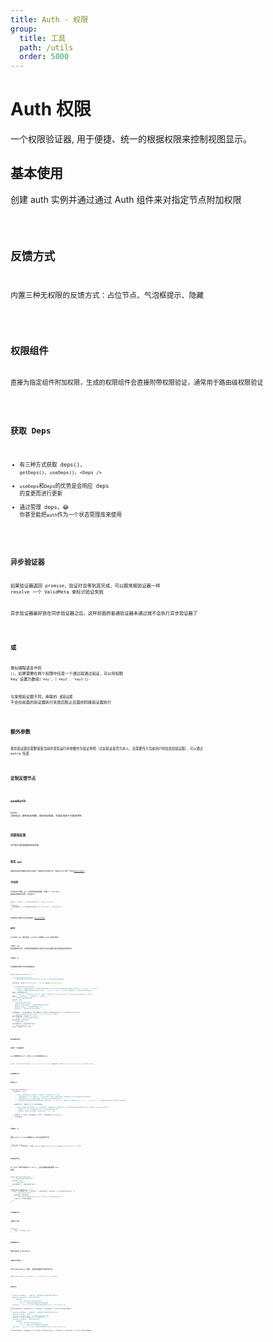```yaml
---
title: Auth - 权限
group:
  title: 工具
  path: /utils
  order: 5000
---
```


# Auth 权限

一个权限验证器, 用于便捷、统一的根据权限来控制视图显示。

## 基本使用

创建 auth 实例并通过通过 Auth 组件来对指定节点附加权限

<code src="./base-demo.tsx" />

## 反馈方式

内置三种无权限的反馈方式：占位节点、气泡框提示、隐藏

<code src="./feedback-type-demo.tsx" />

## 权限组件

直接为指定组件附加权限，生成的权限组件会直接附带权限验证，通常用于路由级权限验证

<code src="./with-auth-demo.tsx" />

## 获取 Deps

- 有三种方式获取 deps(), `getDeps()`、`useDeps()`、`<Deps />`
- `useDeps`和`Deps`的优势是会响应 deps 的变更而进行更新
- 通过管理 deps，😂 你甚至能把`auth`作为一个状态管理库来使用

<code src="./get-deps-demo.tsx" />

## 异步验证器

如果验证器返回 promise，验证时会等到其完成，可以跟常规验证器一样 resolve 一个 ValidMeta 来标识验证失败

异步验证器最好放在同步验证器之后，这样前面的普通验证器未通过就不会执行异步验证器了

<code src="./async-demo.tsx" />

## 或

类似编程语言中的 `||`，如果需要在两个权限中任意一个通过就通过验证，可以将权限 key 设置为数组`['key', ['key2', 'key3']]`·

与常规验证器不同，串联的 `或验证器` 不会在前面的验证器执行失败后阻止后面的同级验证器执行

<code src="./or-demo.tsx" />

## 额外参数

某些验证器会需要接受当前的某些运行时参数作为验证参照（比如验证是否为本人，会需要传入当前用户的信息给验证器），可以通过 extra 传递

<code src="./extra-demo.tsx" />

## 定制反馈节点

<code src="./custom-demo.tsx" />

## useAuth

hooks 式的验证，接受验证参数，返回验证结果，在某些场景下可能会用到

<code src="./use-auth-demo.tsx" />

## 局部验证器

只作用于当前挂载组件的验证器

<code src="./scope-demo.tsx" />

## 底层 api

最基本的底层逻辑在外部包中维护，通常你不会用到它们，但是也可以了解一下用法[@lxjx/auth](https://github.com/Iixianjie/auth/blob/master/readme.zh-cn.md#%E4%B8%AD%E9%97%B4%E4%BB%B6)

## 中间件

中间件用于增强 api，动态更改初始配置，内置了一个将 deps 缓存到本地的中间件，用法如下:

```ts
import create, { cacheMiddleware } from 'm78/auth';

create({
  middleware: [cacheMiddleware('my_auth_deps', 86400000)],
});
```

如果要自己编写中间件请查看，[@lxjx/auth](https://github.com/Iixianjie/auth/blob/master/readme.zh-cn.md#%E4%B8%AD%E9%97%B4%E4%BB%B6)

## API

以下所有 api 都包含在 create()创建的 auth 实例对象中

大部分 api 签名都是伪代码，详细说明请直接在开发时点击对应函数/组件查看类型声明文件

### **`<Auth />`**

为包裹的内部节点添加权限验证

```ts | pure
interface AuthProps<D, V> {
  /**
   * 权限验证通过后显示的内容
   * * 当type为tooltip时，必须传入单个子元素，并且保证其能正常接收事件
   * */
  children: React.ReactElement | (() => React.ReactElement);
  /**
   * 待验证的权限key组成的数组
   * * 只要有一个权限未验证通过，后续验证就会被中断，所以key的传入顺序最好按优先级从左到右，如: ['login', 'isVip']
   * * 可以通过二维数组来组合两个条件['key1', ['key2', 'key3']], 组合后，两者的任一个满足条件则验证通过 */
  keys: AuthKeys<V>;
  /** 'feedback' | 反馈方式，占位节点、隐藏、气泡提示框, 当type为popper时，会自动拦截子元素的onClick事件 */
  type?: 'feedback' | 'hidden' | 'popper';
  /** 传递给验证器的额外参数 */
  extra?: any;
  /**
   * 定制无权限时的反馈样式
   * @param rejectMeta - 未通过的权限的具体信息
   * @param props - 组件接收的原始props
   * @return - 返回用于显示的反馈信息
   * */
  feedback?: (rejectMeta: ValidMeta, props: AuthProps<D, V>) => React.ReactNode;
  /** 验证处于未完成状态时显示的节点, type 为 hidden 时无效 */
  pendingNode?: React.ReactNode;
  /** 是否禁用，禁用时直接显示子节点 */
  disabled?: boolean;
  /** 局部验证器 */
  validators?: Validators<D>;
  /** 自定义显示的403 icon */
  icon?: React.ReactNode;
}
```

### **`withAuth()`**

创建一个权限组件

`conf`参数支持`<Auth />`除`children`外的所有`props`

```ts
(conf: Omit<AuthProps<D, V>, 'children'>) => (Component: React.ComponentType<P>) => React.FC<P>
```

### **`useDeps()`**

获取`deps`

```ts
interface UseDeps<D> {
  <ScopeDep = any>(
    /**
     * 从deps中选择部分deps并返回，如果省略，会返回整个deps对象
     * - 如果未通过selector选取deps，hook会在每一次deps变更时更新，选取局部deps时只在选取部分变更时更新
     * - 尽量只通过selector返回必要值，减少hook所在组件的更新次数
     * - 如果选取的依赖值是对象等引用类型值，直接`deps => deps.xxx`返回即可，如果类似`deps => ({ ...deps.xxx })`这样更新引用地址，会造成不必要的更新
     * */
    selector?: (deps: D) => ScopeDep,
    /**
     * 每次deps变更时会简单通过`===`比前后的值，如果相等则不会更新hook，你可以通过此函数来增强对比行为，如使用_.isEqual进行深对比
     * - 如果在selector中正确保留了引用，很少会直接用到此参数
     * - 即使传入了自定义对比函数，依然会先执行 `===` 对比
     * */
    equalFn?: (next: ScopeDep, prev?: ScopeDep) => boolean,
  ): ScopeDep;
}
```

### **`<Deps />`**

通过`render children`来跟踪`deps`并渲染返回的节点

```ts
interface Deps<D> {
  (props: { children: (deps: D) => React.ReactNode }): React.ReactElement | null;
}
```

### **`useAuth()`**

以 hook 的形式使用`auth.auth()`, 会自动跟踪依赖值和 key 变更

```ts
interface AuthConfig<D> {
  /** 传递给验证器的额外参数 */
  extra?: any;
  /** 局部验证器 */
  validators?: Validators<D>;
}

interface UseAuth<D, V> {
  (keys: AuthKeys<V>, config?: { disabled?: boolean } & AuthConfig<D>): {
    /** 是否正处于验证状态 */
    pending: boolean;
    /** 所有未通过验证器返回的ValidMeta，如果为null则表示验证通过 */
    rejects: PromiseBack;
  };
}
```

### **`setDeps()`**

设置`deps`值

```ts
SetDeps<{
    [key: string]: any;
}>
```

### **`getDeps()`**

获取当前的 dependency

### **`subscribe()`**

订阅 dependency 变更, 返回的函数用于取消改订阅

```ts
type Subscribe = (listener: () => void) => () => void;
```

### **`auth()`**

```ts
/**
 * @param authKeys - 所属权限, 如果数组项为数组则表示逻辑`or`
 * @param callback - 验证结束的回调
 *    回调接收:
 *      * pass 是否通过了所有指定的验证
 *      * rejects 未通过的验证器返回的元数据列表
 * @return - resolve callback同样参数对象的Promise，和callback二选一
 * */
auth(authKeys: AuthKeys<V>, callback?: Callback): Promise<PromiseBack>;
/**
 * @param authKeys - 所属权限, 如果数组项为数组则表示逻辑`or`
 * @param config - 配置
 * @param config.extra - 传递给验证器的额外参数
 * @param config.validators - 局部验证器
 * @param callback - 验证结束的回调
 *    回调接收:
 *      * pass 是否通过了所有指定的验证
 *      * rejects 未通过的验证器返回的元数据列表
 * @return - resolve callback同样参数对象的Promise，和callback二选一
 * */
auth(authKeys: AuthKeys<V>, config: AuthConfig<D>, callback?: Callback): Promise<PromiseBack>;
```
